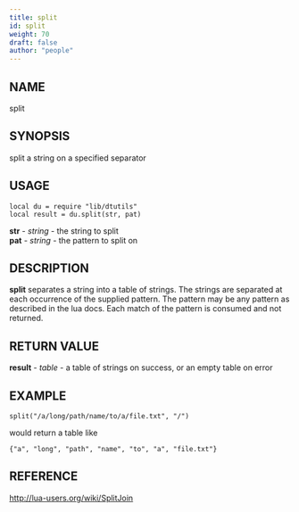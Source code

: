 ```yaml
---
title: split
id: split
weight: 70
draft: false
author: "people"
---
```


## NAME

split

## SYNOPSIS

split a string on a specified separator

## USAGE
```
local du = require "lib/dtutils"
local result = du.split(str, pat)
```
**str** - _string_ - the string to split  
**pat** - _string_ - the pattern to split on

## DESCRIPTION

**split** separates a string into a table of strings.  The strings are separated at each
occurrence of the supplied pattern. The pattern may be any pattern as described in the lua docs.
Each match of the pattern is consumed and not returned.

## RETURN VALUE

**result** - _table_ - a table of strings on success, or an empty table on error

## EXAMPLE
```
split("/a/long/path/name/to/a/file.txt", "/") 
```
would return a table like
```
{"a", "long", "path", "name", "to", "a", "file.txt"}
```
## REFERENCE

http://lua-users.org/wiki/SplitJoin

